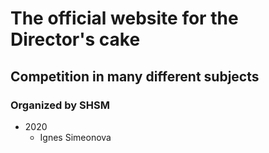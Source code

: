 # The official website for the Director's cake
## Competition in many different subjects
### Organized by SHSM

- 2020
    - Ignes Simeonova
